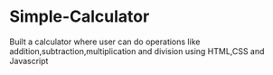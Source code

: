 # Simple-Calculator
Built a calculator where user can do operations like addition,subtraction,multiplication and division using HTML,CSS and Javascript
